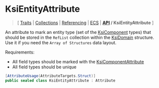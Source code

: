 # KsiEntityAttribute

> \[ [Traits](../traits.md)
> \| [Collections](../collections.md)
> \| [Referencing](../borrow-checker-at-home.md)
> \| [ECS](../ecs.md)
> \| **[API](index.g.md) / KsiEntityAttribute**
> \]

An attribute to mark an entity type (set of the [KsiComponent](T.KsiComponentAttribute.g.md) types)
that should be stored in the `RefList` collection
within the [KsiDomain](T.KsiDomainAttribute.g.md) structure.
Use it if you need the `Array of Structures` data layout.

Requirements: 
- All field types should be marked with the [KsiComponentAttribute](T.KsiComponentAttribute.g.md)
- All field types should be unique

```csharp
[AttributeUsage(AttributeTargets.Struct)]
public sealed class KsiEntityAttribute : Attribute
```
